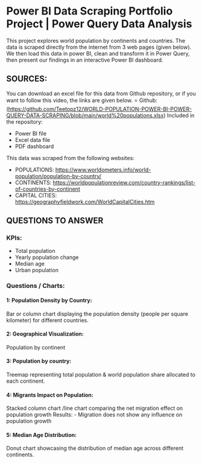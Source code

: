 # Power BI Data Scraping Portfolio Project | Power Query Data Analysis
This project explores world population by continents and countries. The data is scraped directly from the internet from 3 web pages (given below). We then load this data in power BI, clean and transform it in Power Query, then present our findings in an interactive Power BI dashboard.

## SOURCES:
You can download an excel file for this data from Github repository, or if you want to follow this video, the links are given below.
⭐ Github: (https://github.com/Teetopz12/WORLD-POPULATION-POWER-BI-POWER-QUERY-DATA-SCRAPING/blob/main/world%20populations.xlsx)
Included in the repository:
- Power BI file
- Excel data file
- PDF dashboard


This data was scraped from the following websites:
- POPULATIONS: https://www.worldometers.info/world-population/population-by-country/
- CONTINENTS: https://worldpopulationreview.com/country-rankings/list-of-countries-by-continent 
- CAPITAL CITIES: https://geographyfieldwork.com/WorldCapitalCities.htm 

## QUESTIONS TO ANSWER
### KPIs:
- Total population
- Yearly population change
- Median age
- Urban population

### Questions / Charts:
#### 1: Population Density by Country:
Bar or column chart displaying the population density (people per square kilometer) for different countries.

#### 2: Geographical Visualization:
Population by continent

#### 3: Population by country:
Treemap representing total population  & world population share allocated to each continent.

#### 4: Migrants Impact on Population:
Stacked column chart /line chart comparing the net migration effect on population growth
Results: - Migration does not show any influence on population growth

#### 5: Median Age Distribution:
Donut chart showcasing the distribution of median age across different continents.

